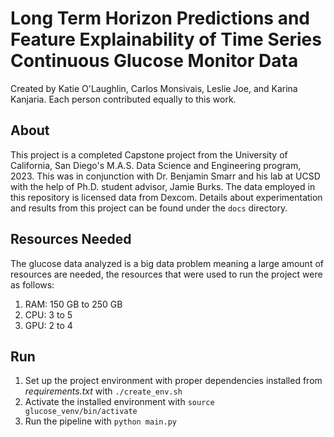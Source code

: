 # Long Term Horizon Predictions and Feature Explainability of Time Series Continuous Glucose Monitor Data
Created by Katie O'Laughlin, Carlos Monsivais, Leslie Joe, and Karina Kanjaria. Each person contributed equally to this work.

## About
This project is a completed Capstone project from the University of California, San Diego's M.A.S. Data Science and Engineering program, 2023. This was in conjunction with Dr. Benjamin Smarr and his lab at UCSD with the help of Ph.D. student advisor, Jamie Burks. The data employed in this repository is licensed data from Dexcom. Details about experimentation and results from this project can be found under the `docs` directory.

## Resources Needed
The glucose data analyzed is a big data problem meaning a large amount of resources are needed, the resources that were used to run the project were as follows:
1. RAM: 150 GB to 250 GB
2. CPU: 3 to 5
3. GPU: 2 to 4

## Run
1. Set up the project environment with proper dependencies installed from *requirements.txt* with `./create_env.sh`
2. Activate the installed environment with `source glucose_venv/bin/activate`
3. Run the pipeline with `python main.py`
